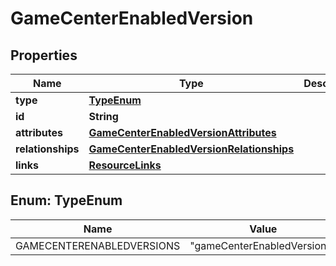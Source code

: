 

# GameCenterEnabledVersion


## Properties

| Name | Type | Description | Notes |
|------------ | ------------- | ------------- | -------------|
|**type** | [**TypeEnum**](#TypeEnum) |  |  |
|**id** | **String** |  |  |
|**attributes** | [**GameCenterEnabledVersionAttributes**](GameCenterEnabledVersionAttributes.md) |  |  [optional] |
|**relationships** | [**GameCenterEnabledVersionRelationships**](GameCenterEnabledVersionRelationships.md) |  |  [optional] |
|**links** | [**ResourceLinks**](ResourceLinks.md) |  |  [optional] |



## Enum: TypeEnum

| Name | Value |
|---- | -----|
| GAMECENTERENABLEDVERSIONS | &quot;gameCenterEnabledVersions&quot; |



